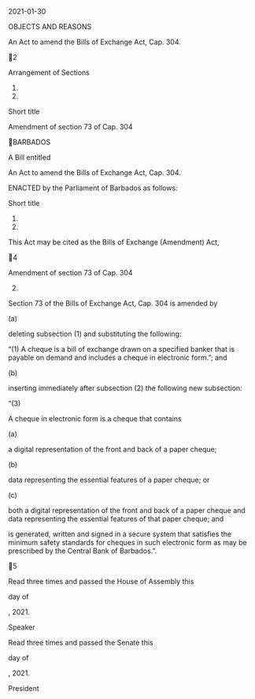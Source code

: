 2021-01-30

OBJECTS AND REASONS

An Act to amend the Bills of Exchange Act, Cap. 304.

2

Arrangement of Sections

1.

2.

Short title

Amendment of section 73 of Cap. 304

BARBADOS

A Bill entitled

An Act to amend the Bills of Exchange Act, Cap. 304.

ENACTED by the Parliament of Barbados as follows:

Short title

1.
2021.

This  Act  may  be  cited  as  the  Bills  of  Exchange  (Amendment)  Act,

4

Amendment of section 73 of Cap. 304

2.

Section 73 of the Bills of Exchange Act, Cap. 304 is amended by

(a)

deleting subsection (1) and substituting the following:

“(1)
A cheque is a bill of exchange drawn on a specified banker that
is payable on demand and includes a cheque in electronic form.”; and

(b)

inserting  immediately  after  subsection  (2)  the  following  new
subsection:

“(3)

A cheque in electronic form is a cheque that contains

(a)

a  digital  representation  of  the  front  and  back  of  a  paper
cheque;

(b)

data representing the essential features of a paper cheque; or

(c)

both a digital representation of the front and back of a paper
cheque  and  data  representing  the  essential  features  of  that
paper cheque; and

is generated, written and signed in a secure system that satisfies the
minimum safety standards for cheques in such electronic form as may
be prescribed by the Central Bank of Barbados.”.

5

Read three times and passed the House of Assembly this

day of

, 2021.

Speaker

Read three times and passed the Senate this

day of

, 2021.

President

